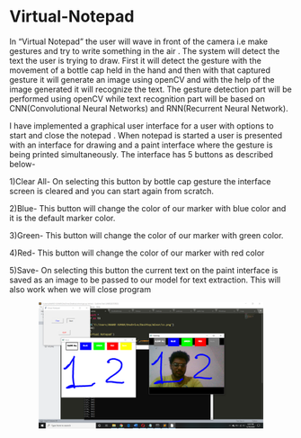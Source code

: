 # Virtual-Notepad
In “Virtual Notepad” the user will wave in front of the camera i.e make gestures and try to write something in the air . The system will detect the text the user is trying to draw. First it will detect the gesture with the movement of a bottle cap held in the hand and then with that captured gesture it will generate an image using openCV and with the help of the image generated it will recognize the text. The gesture detection part will be performed using openCV while text recognition part will be based on CNN(Convolutional Neural Networks) and RNN(Recurrent Neural Network).


I have implemented a graphical user interface for a user with options to start and close the notepad . When notepad is started a user is presented with an interface for drawing and a paint interface where the gesture is being printed simultaneously. The interface has 5 buttons as described below-

1)Clear All- On selecting this button by bottle cap gesture the interface screen is cleared and you can start again from scratch.

2)Blue- This button will change the color of our marker with blue color and it is the default marker color.

3)Green- This button will change the color of our marker with green color.

4)Red- This button will change the color of our marker with red color

5)Save- On selecting this button the current text on the paint interface is saved as an image to be passed to our model for text extraction. This will also work when we will close program


<div align="center">
    <img src="ss1.png" width="400px"</img> 
</div>
